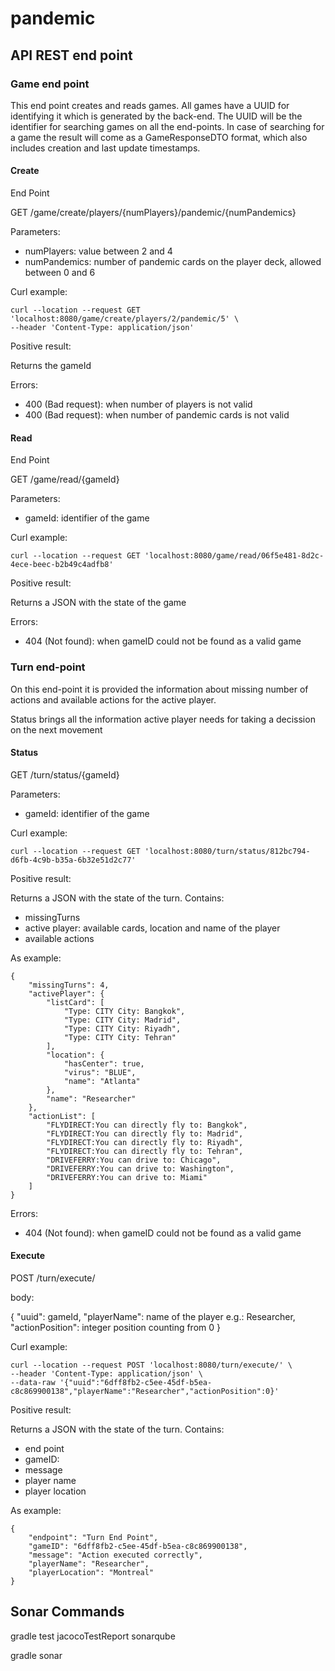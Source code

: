 # pandemic

## API REST end point

### Game end point

This end point creates and reads games. All games have a UUID for identifying it which is generated by the back-end.
The UUID will be the identifier for searching games on all the end-points. 
In case of searching for a game the result will come as a GameResponseDTO format, 
which also includes creation and last update timestamps.

#### Create

End Point

GET /game/create/players/{numPlayers}/pandemic/{numPandemics}

Parameters:
* numPlayers: value between 2 and 4
* numPandemics: number of pandemic cards on the player deck, allowed between 0 and 6

Curl example:
```
curl --location --request GET 'localhost:8080/game/create/players/2/pandemic/5' \
--header 'Content-Type: application/json'
```

Positive result:

Returns the gameId

Errors:
* 400 (Bad request): when number of players is not valid
* 400 (Bad request): when number of pandemic cards is not valid


#### Read

End Point

GET /game/read/{gameId}

Parameters:
* gameId: identifier of the game

Curl example:
```
curl --location --request GET 'localhost:8080/game/read/06f5e481-8d2c-4ece-beec-b2b49c4adfb8'
```

Positive result:

Returns a JSON with the state of the game

Errors:
* 404 (Not found): when gameID could not be found as a valid game

### Turn end-point

On this end-point it is provided the information about missing number of actions and available actions for the active player.

Status brings all the information active player needs for taking a decission on the next movement

#### Status

GET /turn/status/{gameId}

Parameters:
* gameId: identifier of the game

Curl example:
```
curl --location --request GET 'localhost:8080/turn/status/812bc794-d6fb-4c9b-b35a-6b32e51d2c77'
```

Positive result:

Returns a JSON with the state of the turn. Contains:
* missingTurns
* active player: available cards, location and name of the player
* available actions

As example:

```
{
    "missingTurns": 4,
    "activePlayer": {
        "listCard": [
            "Type: CITY City: Bangkok",
            "Type: CITY City: Madrid",
            "Type: CITY City: Riyadh",
            "Type: CITY City: Tehran"
        ],
        "location": {
            "hasCenter": true,
            "virus": "BLUE",
            "name": "Atlanta"
        },
        "name": "Researcher"
    },
    "actionList": [
        "FLYDIRECT:You can directly fly to: Bangkok",
        "FLYDIRECT:You can directly fly to: Madrid",
        "FLYDIRECT:You can directly fly to: Riyadh",
        "FLYDIRECT:You can directly fly to: Tehran",
        "DRIVEFERRY:You can drive to: Chicago",
        "DRIVEFERRY:You can drive to: Washington",
        "DRIVEFERRY:You can drive to: Miami"
    ]
}
```

Errors:
* 404 (Not found): when gameID could not be found as a valid game

#### Execute

POST /turn/execute/

body:

{
    "uuid": gameId,
    "playerName": name of the player e.g.: Researcher,
    "actionPosition": integer position counting from 0
}

Curl example:
```
curl --location --request POST 'localhost:8080/turn/execute/' \
--header 'Content-Type: application/json' \
--data-raw '{"uuid":"6dff8fb2-c5ee-45df-b5ea-c8c869900138","playerName":"Researcher","actionPosition":0}'
```
Positive result:

Returns a JSON with the state of the turn. Contains:
* end point
* gameID: 
* message
* player name 
* player location


As example:
```
{
    "endpoint": "Turn End Point",
    "gameID": "6dff8fb2-c5ee-45df-b5ea-c8c869900138",
    "message": "Action executed correctly",
    "playerName": "Researcher",
    "playerLocation": "Montreal"
}
```

## Sonar Commands

gradle test jacocoTestReport sonarqube

gradle sonar
